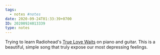 ```yaml
---
tags:
  - notes #notes
date: 2020-09-24T01:33:39+0700
ID: 20200924013339
type: notes
---
```


Trying to learn Radiohead's [True Love Waits][song] on piano and guitar. This is a beautiful, simple song that truly expose our most depressing feelings.

[song]: https://open.spotify.com/track/01ZpFhrMMqKPVCwyqXneVp?si=zSDNl8mvTEa87_T4lntmIw